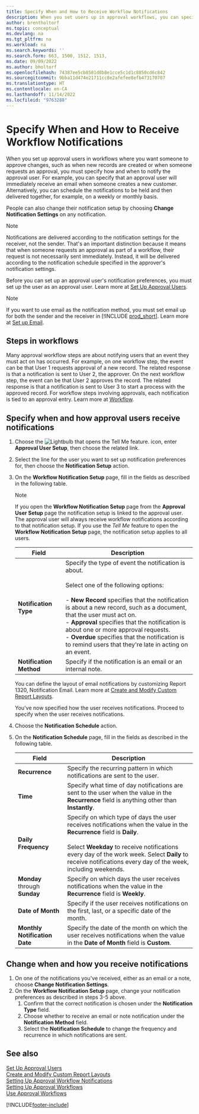 ```yaml
---
title: Specify When and How to Receive Workflow Notifications
description: When you set users up in approval workflows, you can specify how and when each approval user receives notifications.
author: brentholtorf
ms.topic: conceptual
ms.devlang: na
ms.tgt_pltfrm: na
ms.workload: na
ms.search.keywords: ''
ms.search.form: 663, 1500, 1512, 1513,
ms.date: 09/09/2022
ms.author: bholtorf
ms.openlocfilehash: 74387ee5cb8581d8b8e1cce5c1d1c8850cd6c842
ms.sourcegitcommit: 9bba11d474e21711cc8e2afefee8efb473170707
ms.translationtype: HT
ms.contentlocale: en-CA
ms.lasthandoff: 11/14/2022
ms.locfileid: "9763288"
---
```

# <a name="specify-when-and-how-to-receive-workflow-notifications"></a>Specify When and How to Receive Workflow Notifications

When you set up approval users in workflows where you want someone to approve changes, such as when new records are created or when someone requests an approval, you must specify how and when to notify the approval user. For example, you can specify that an approval user will immediately receive an email when someone creates a new customer. Alternatively, you can schedule the notifications to be held and then delivered together, for example, on a weekly or monthly basis.

People can also change their notification setup by choosing **Change Notification Settings** on any notification.  

> [!NOTE]
> Notifications are delivered according to the notification settings for the receiver, not the sender. That's an important distinction because it means that when someone requests an approval as part of a workflow, their request is not necessarily sent immediately. Instead, it will be delivered according to the notification schedule specified in the approver's notification settings.

Before you can set up an approval user's notification preferences, you must set up the user as an approval user. Learn more at [Set Up Approval Users](across-how-to-set-up-approval-users.md).  

> [!NOTE]
> If you want to use email as the notification method, you must set email up for both the sender and the receiver in [!INCLUDE [prod_short](includes/prod_short.md)]. Learn more at [Set up Email](admin-how-setup-email.md).

## <a name="steps-in-workflows"></a>Steps in workflows

Many approval workflow steps are about notifying users that an event they must act on has occurred. For example, on one workflow step, the event can be that User 1 requests approval of a new record. The related response is that a notification is sent to User 2, the approver. On the next workflow step, the event can be that User 2 approves the record. The related response is that a notification is sent to User 3 to start a process with the approved record. For workflow steps involving approvals, each notification is tied to an approval entry. Learn more at [Workflow](across-workflow.md).  

## <a name="specify-when-and-how-approval-users-receive-notifications"></a>Specify when and how approval users receive notifications  

1. Choose the ![Lightbulb that opens the Tell Me feature.](media/ui-search/search_small.png "Tell me what you want to do") icon, enter **Approval User Setup**, then choose the related link.  
2. Select the line for the user you want to set up notification preferences for, then choose the **Notification Setup** action.  
3. On the **Workflow Notification Setup** page, fill in the fields as described in the following table.  

   > [!NOTE]
   > If you open the **Workflow Notification Setup** page from the **Approval User Setup** page the notification setup is linked to the approval user. The approval user will always receive workflow notifications according to that notification setup. If you use the *Tell Me* feature to open the **Workflow Notification Setup** page, the notification setup applies to all users.

   |Field|Description|
   |-----|-----------|
   |**Notification Type**|Specify the type of event the notification is about.<br /><br /> Select one of the following options:<br /><br /> -   **New Record** specifies that the notification is about a new record, such as a document, that the user must act on.<br />-   **Approval** specifies that the notification is about one or more approval requests.<br />-   **Overdue** specifies that the notification is to remind users that they're late in acting on an event.|
   |**Notification Method**|Specify if the notification is an email or an internal note.|

   You can define the layout of email notifications by customizing Report 1320, Notification Email. Learn more at [Create and Modify Custom Report Layouts](ui-how-create-custom-report-layout.md).

   You've now specified how the user receives notifications. Proceed to specify when the user receives notifications.  
4. Choose the **Notification Schedule** action.  
5. On the **Notification Schedule** page, fill in the fields as described in the following table.  

   |Field|Description|
   |-----|-----------|
   |**Recurrence**|Specify the recurring pattern in which notifications are sent to the user.|
   |**Time**|Specify what time of day notifications are sent to the user when the value in the **Recurrence** field is anything other than **Instantly**.|
   |**Daily Frequency**|Specify on which type of days the user receives notifications when the value in the **Recurrence** field is **Daily**.<br /><br /> Select **Weekday** to receive notifications every day of the work week. Select **Daily** to receive notifications every day of the week, including weekends.|
   |**Monday** through **Sunday**|Specify on which days the user receives notifications when the value in the **Recurrence** field is **Weekly**.|
   |**Date of Month**|Specify if the user receives notifications on the first, last, or a specific date of the month.|
   |**Monthly Notification Date**|Specify the date of the month on which the user receives notifications when the value in the **Date of Month** field is **Custom**.|

## <a name="change-when-and-how-you-receive-notifications"></a>Change when and how you receive notifications

1. On one of the notifications you've received, either as an email or a note, choose **Change Notification Settings**.  
2. On the **Workflow Notification Setup** page, change your notification preferences as described in steps 3-5 above.
   1. Confirm that the correct notification is chosen under the **Notification Type** field.
   2. Choose whether to receive an email or note notification under the  **Notification Method** field.
   3. Select the **Notification Schedule** to change the frequency and recurrence in which notifications are sent.

## <a name="see-also"></a>See also 

[Set Up Approval Users](across-how-to-set-up-approval-users.md)  
[Create and Modify Custom Report Layouts](ui-how-create-custom-report-layout.md)  
[Setting Up Approval Workflow Notifications](across-setting-up-workflow-notifications.md)  
[Setting Up Approval Workflows](across-set-up-workflows.md)  
[Use Approval Workflows](across-use-workflows.md)

[!INCLUDE[footer-include](includes/footer-banner.md)]
